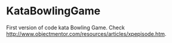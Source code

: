 KataBowlingGame
===============

First version of code kata Bowling Game. Check http://www.objectmentor.com/resources/articles/xpepisode.htm.
